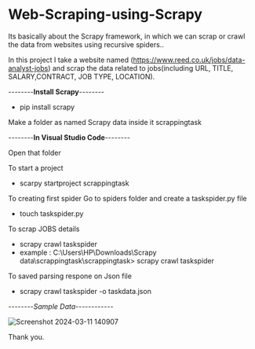 # Web-Scraping-using-Scrapy


Its basically about the Scrapy framework, in which we can scrap or crawl the data from websites using recursive spiders..

In this project I take a website named (https://www.reed.co.uk/jobs/data-analyst-jobs) and scrap the data related to jobs(including URL, TITLE, SALARY,CONTRACT, JOB TYPE, LOCATION).

--------**Install Scrapy**--------
- pip install scrapy


Make a folder as named Scrapy data inside it scrappingtask 

--------**In Visual Studio Code**--------
  
  Open that folder
  
  To start a project

- scarpy startproject scrappingtask


To creating first spider
Go to spiders folder and create a taskspider.py file

- touch taskspider.py
  


To scrap JOBS details

- scrapy crawl taskspider
- example : C:\Users\HP\Downloads\Scrapy data\scrappingtask\scrappingtask> scrapy crawl taskspider  

To saved parsing respone on Json file

- scrapy crawl taskspider -o taskdata.json

--------*Sample Data*------------
   
![Screenshot 2024-03-11 140907](https://github.com/rishu27/Scrapy-data/assets/95354739/fab32333-adf3-476d-b6f5-7f18df629787)


Thank you. 
